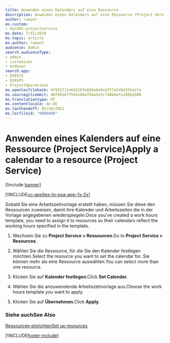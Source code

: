 ```yaml
---
title: Anwenden eines Kalenders auf eine Ressource
description: Anwenden eines Kalenders auf eine Ressource (Project Service)
author: rumant
ms.custom:
- dyn365-projectservice
ms.date: 7/31/2018
ms.topic: article
ms.author: rumant
audience: Admin
search.audienceType:
- admin
- customizer
- enduser
search.app:
- D365CE
- D365PS
- ProjectOperations
ms.openlocfilehash: 4f925711e642167e6b5e8e0cbff7e549d35b2efa
ms.sourcegitcommit: 40f68387f594180af64a5e5c748b6efa188bd300
ms.translationtype: HT
ms.contentlocale: de-DE
ms.lasthandoff: 05/10/2021
ms.locfileid: "6009480"
---
```

# <a name="apply-a-calendar-to-a-resource-project-service"></a><span data-ttu-id="b32c0-103">Anwenden eines Kalenders auf eine Ressource (Project Service)</span><span class="sxs-lookup"><span data-stu-id="b32c0-103">Apply a calendar to a resource (Project Service)</span></span>

[!include [banner](../includes/psa-now-project-operations.md)]

[!INCLUDE[cc-applies-to-psa-app-1x-2x](../includes/cc-applies-to-psa-app-1x-2x.md)]

<span data-ttu-id="b32c0-104">Sobald Sie eine Arbeitszeitvorlage erstellt haben, müssen Sie diese den Ressourcen zuweisen, damit ihre Kalender und Arbeitszeiten die in der Vorlage angegebenen wiederspiegeln.</span><span class="sxs-lookup"><span data-stu-id="b32c0-104">Once you’ve created a work hours template, you need to assign it to resources so their calendars reflect the working hours specified in the template.</span></span>  
  
1.  <span data-ttu-id="b32c0-105">Wechseln Sie zu **Project Service > Ressourcen**.</span><span class="sxs-lookup"><span data-stu-id="b32c0-105">Go to **Project Service > Resources**.</span></span>  
  
2.  <span data-ttu-id="b32c0-106">Wählen Sie die Ressource, für die Sie den Kalender festlegen möchten.</span><span class="sxs-lookup"><span data-stu-id="b32c0-106">Select the resource you want to set the calendar for.</span></span> <span data-ttu-id="b32c0-107">Sie können mehr als eine Ressource auswählen.</span><span class="sxs-lookup"><span data-stu-id="b32c0-107">You can select more than one resource.</span></span>  
  
3.  <span data-ttu-id="b32c0-108">Klicken Sie auf **Kalender festlegen**.</span><span class="sxs-lookup"><span data-stu-id="b32c0-108">Click **Set Calendar**.</span></span>  
  
4.  <span data-ttu-id="b32c0-109">Wählen Sie die anzuwendende Arbeitszeitvorlage aus.</span><span class="sxs-lookup"><span data-stu-id="b32c0-109">Choose the work hours template you want to apply.</span></span>  
  
5.  <span data-ttu-id="b32c0-110">Klicken Sie auf **Übernehmen**.</span><span class="sxs-lookup"><span data-stu-id="b32c0-110">Click **Apply**.</span></span>  
  
### <a name="see-also"></a><span data-ttu-id="b32c0-111">Siehe auch</span><span class="sxs-lookup"><span data-stu-id="b32c0-111">See Also</span></span>  
 [<span data-ttu-id="b32c0-112">Ressourcen einrichten</span><span class="sxs-lookup"><span data-stu-id="b32c0-112">Set up resources</span></span>](../psa/set-up-resources.md)


[!INCLUDE[footer-include](../includes/footer-banner.md)]